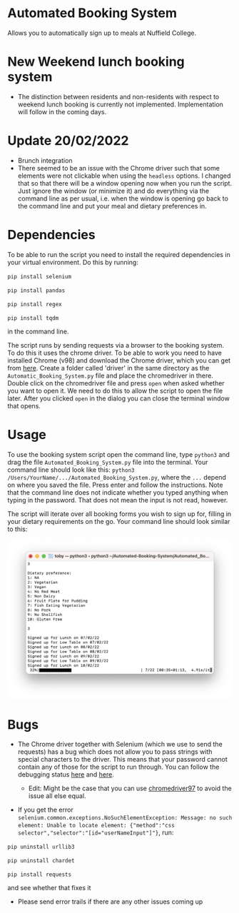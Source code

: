 # Automated Booking System
 Allows you to automatically sign up to meals at Nuffield College.
 
# New Weekend lunch booking system
- The distinction between residents and non-residents with respect to weekend lunch booking is currently not implemented. Implementation will follow in the coming days.

# Update 20/02/2022

- Brunch integration
- There seemed to be an issue with the Chrome driver such that some elements were not clickable when using the `headless` options. I changed that so that there will be a window opening now when you run the script. Just ignore the window (or minimize it) and do everything via the command line as per usual, i.e. when the window is opening go back to the command line and put your meal and dietary preferences in.

# Dependencies

To be able to run the script you need to install the required dependencies in your virtual environment. Do this by running:

`pip install selenium`

`pip install pandas`

`pip install regex`

`pip install tqdm`

in the command line.

The script runs by sending requests via a browser to the booking system. To do this it uses the chrome driver. To be able to work you need to have installed Chrome (v98) and download the Chrome driver, which you can get from [here](https://chromedriver.storage.googleapis.com/index.html?path=98.0.4758.80/). Create a folder called 'driver' in the same directory as the `Automatic_Booking_System.py` file and place the chromedriver in there. Double click on the chromedriver file and press `open` when asked whether you want to open it. We need to do this to allow the script to open the file later. After you clicked `open` in the dialog you can close the terminal window that opens.

# Usage

 To use the booking system script open the command line, type `python3` and drag the file `Automated_Booking_System.py` file into the terminal. Your command line should look like this: `python3 /Users/YourName/.../Automated_Booking_System.py`, where the `...` depend on where you saved the file. Press enter and follow the instructions. Note that the command line does not indicate whether you typed anything when typing in the password. That does not mean the input is not read, however.
 
 The script will iterate over all booking forms you wish to sign up for, filling in your dietary requirements on the go. Your command line should look similar to this:
<p align="center">
    <img src="images/example.png" width="650">
<p>

 # Bugs
 
- The Chrome driver together with Selenium (which we use to send the requests) has a bug which does not allow you to pass strings with special characters to the driver. This means that your password cannot contain any of those for the script to run through. You can follow the debugging status [here](https://github.com/SeleniumHQ/selenium/issues/10318) and [here](https://bugs.chromium.org/p/chromedriver/issues/detail?id=3999).

    - Edit: Might be the case that you can use [chromedriver97](https://chromedriver.storage.googleapis.com/index.html?path=97.0.4692.71/) to avoid the issue all else equal.

- If you get the error `selenium.common.exceptions.NoSuchElementException: Message: no such element: Unable to locate element: {"method":"css selector","selector":"[id="userNameInput"]"}`, run:
 
`pip uninstall urllib3`
 
`pip uninstall chardet`
 
`pip install requests`
 
 and see whether that fixes it
- Please send error trails if there are any other issues coming up
